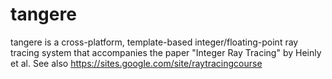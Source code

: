 tangere
=======

tangere is a cross-platform, template-based integer/floating-point ray tracing system that accompanies the paper "Integer Ray Tracing" by Heinly et al. See also https://sites.google.com/site/raytracingcourse
